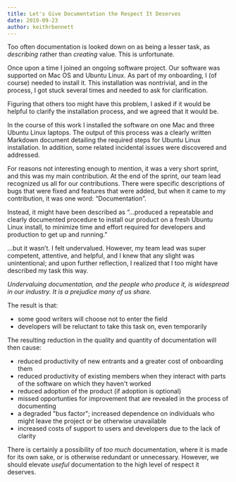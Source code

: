 ```yaml
---
title: Let's Give Documentation the Respect It Deserves
date: 2019-09-23
author: keithrbennett
---
```



Too often documentation is looked down on as being a lesser task, as _describing_ rather than _creating_ value. This is unfortunate.

Once upon a time I joined an ongoing software project. Our software was supported on Mac OS and Ubuntu Linux. As part of my onboarding, I (of course) needed to install it. This installation was nontrivial, and in the process, I got stuck several times and needed to ask for clarification.

Figuring that others too might have this problem, I asked if it would be helpful to clarify the installation process, and we agreed that it would be.

In the course of this work I installed the software on one Mac and three Ubuntu Linux laptops. The output of this process was a clearly written Markdown document detailing the required steps for Ubuntu Linux installation. In addition, some related incidental issues were discovered and addressed.

For reasons not interesting enough to mention, it was a very short sprint, and this was my main contribution. At the end of the sprint, our team lead recognized us all for our contributions. There were specific descriptions of bugs that were fixed and features that were added, but when it came to my contribution, it was one word: “Documentation”.

Instead, it might have been described as “...produced a repeatable and clearly documented procedure to install our product on a fresh Ubuntu Linux install, to minimize time and effort required for developers and production to get up and running.”

...but it wasn’t. I felt undervalued. However, my team lead was super competent, attentive, and helpful, and I knew that any slight was unintentional; and upon further reflection, I realized that I too might have described my task this way.

_Undervaluing documentation, and the people who produce it, is widespread in our industry. It is a prejudice many of us share._ 

The result is that:

* some good writers will choose not to enter the field
* developers will be reluctant to take this task on, even temporarily

The resulting reduction in the quality and quantity of documentation will then cause:

* reduced productivity of new entrants and a greater cost of onboarding them
* reduced productivity of existing members when they interact with parts of the software on which they haven't worked
* reduced adoption of the product (if adoption is optional)
* missed opportunties for improvement that are revealed in the process of documenting
* a degraded "bus factor"; increased dependence on individuals who might leave the project or be otherwise unavailable
* increased costs of support to users and developers due to the lack of clarity

There is certainly a possibility of _too much_ documentation, where it is made for its own sake, or is otherwise redundant or unnecessary. However, we should elevate _useful_ documentation to the high level of respect it deserves.